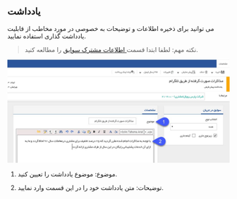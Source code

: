 ﻿## یادداشت

می توانید برای ذخیره اطلاعات و توضیحات به خصوصی در مورد مخاطب از قابلیت یادداشت گذاری استفاده نمایید.

> نکته مهم: لطفا ابتدا قسمت[  اطلاعات مشترک سوابق](https://github.com/1stco/PayamGostarDocs/blob/master/help%202.5.4/Integrated-bank/Database/Records/Joint-record-information/Joint-record-information.md) را مطالعه کنید.


![](Note.jpg)

1. موضوع: موضوع یادداشت را تعیین کنید.

2. توضیحات: متن یادداشت خود را در این قسمت وارد نمایید.
